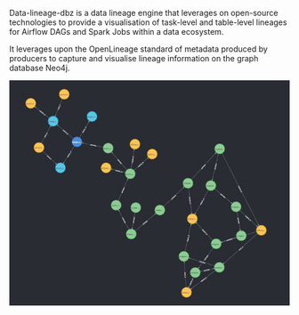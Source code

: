 Data-lineage-dbz is a data lineage engine that leverages on open-source technologies to provide a visualisation of task-level and table-level lineages for Airflow DAGs and Spark Jobs within a data ecosystem.

It leverages upon the OpenLineage standard of metadata produced by producers to capture and visualise lineage information on the graph database Neo4j.

![Alt text](./docs/diagrams/neo4j-visual.jpg)

